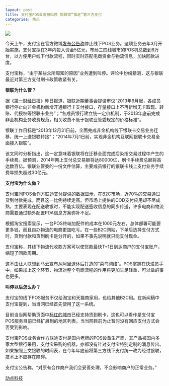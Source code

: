 ```yaml
---
layout: post
title: 支付宝POS业务被叫停 银联欲“插足”第三方支付
categories: 热点
---
```


![](https://ws1.sinaimg.cn/large/4b91f9d5ly1fvluzfp8q6j20zk0npnpd.jpg)

今天上午，支付宝在官方微博[发布公告称](http://tech.sina.com.cn/i/2013-08-27/11328680334.shtml)停止线下POS业务。这项业务去年3月开始实施，支付宝拟在3年内投入资金5亿元，布局三四线城市的POS机总数到6万台，以方便用户线下付款流程，同时实时匹配电商资金与物流信息，加快回款进度。

支付宝称，“由于某些众所周知的原因”业务遭到叫停。评论中纷纷猜测，这与银联最近对第三方支付刷卡政策收紧有关。

**银联为什么管？**

据《[第一财经日报](http://www.yicai.com/news/2013/08/2963058.html)》昨日报道，银联近期董事会提请审议“2013年9月起，各成员银行停止向非金机构新增开通银行卡支付接口，存量接口上不再新增无卡取现、转账、代授权等银联卡业务”；“各成员银行建立统一定价机制，于2013年底前完成非金机构业务收费规范，相关收费不低于银联业管委规定的价格标准”。

银联工作目标是“2013年12月31日前，全面完成非金机构线下银联卡交易业务迁移，统一上送银联转接”；“2014年7月1日前，实现非金机构互联网银联卡交易全面接入银联”。

该文同时分析指出，这一定意味着银联将在迁移全面完成后染指交易过程中产生的手续费。据预测，2014年网上支付总交易额将达80000亿，刷卡手续费总额将高达数百亿。银联业管委的一份文件估算，主要成员银行的银联卡线上支付业务手续费年损失超过30亿元。

**支付宝为什么做？**

支付宝同POS合作方[联迪支付提供的数据](http://www.landicorp.com/cn/news/19.html)显示，在B2C市场，近70%的交易通过货到付款完成，而且这一比例持续走高。但市场上提供的COD支付应用却不尽成熟，主要表现在配送收银时，不能实现配送签收信息的同步传送，许多电商和物流商需要通过额外配置PDA信息方案弥补不足。

根据淘宝搜索显示，一台POS终端加配件的成本在1000元左右，总体部署可能要更多钱，而且自办物流的电商更加吃亏。在一些B2C网站，下单后选择支付方式时，货到付款和货到刷卡是分开的，如果不事先说明就只能支付现金。

支付宝称，其线下物流代收款方案可以使货款最快T+1日到达商户的支付宝账户，缩短了回款周期。

这不由让人联想到马云宣布从阿里退休后打造的“菜鸟网络”。POS掌握在快递员手中，如果加上这个环节，物流对整个电商流程的作用将更加举足轻重，可以做的事也更多。

**叫停以后怎么办？**

支付宝的线下POS服务不仅给淘宝和天猫商家用，也给其他B2C用。在新闻稿中支付宝提到，当当网已经首先使用了这一系统。

目前当当网帮助页面中[标红的城市](http://support.dangdang.com/helpcenter/api_cms/helpcenter/question_sort/2241/179421.shtml)已经支持货到刷卡，这也可以看作是支付宝POS服务目前已经扩展到的地区列表。当当网目前为止暂时没有回应支付方式会否受到影响。

支付宝POS业务合作方联迪支付是国内老牌的POS设备生产商，其产品被国内多家大型银行采用，支付宝采购的机器，亦都没有针对支付宝特别定制的消息传出。如果按照上文银联的时间表，在今年年底前将第三方线下支付统一改为经过银联，技术上不应存在障碍。

支付宝公告称，“对原有合作商户我们会妥善处理，不会影响商户的正常业务。”

[动点科技](https://cn.technode.com/post/2013-08-27/40052486897/)